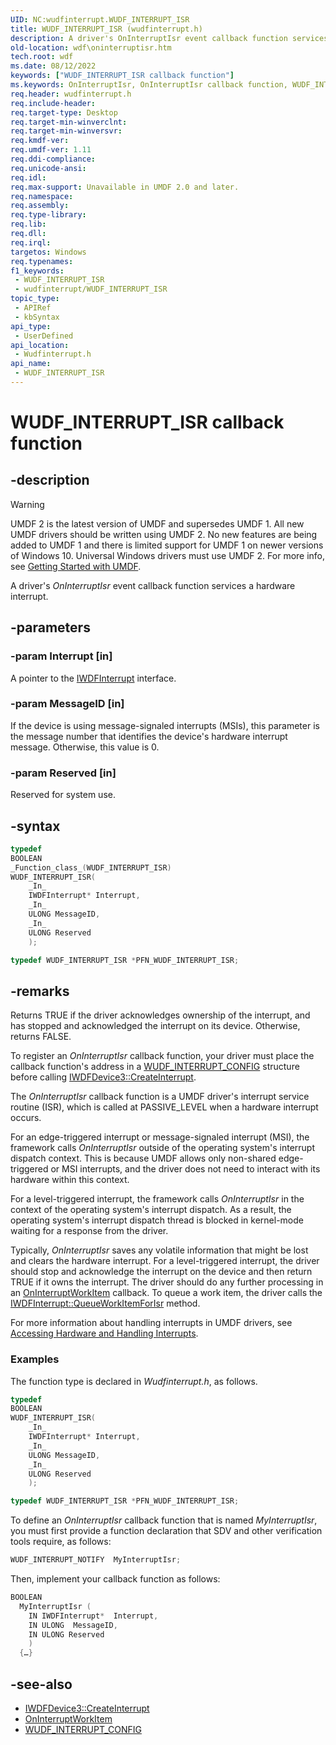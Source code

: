 ```yaml
---
UID: NC:wudfinterrupt.WUDF_INTERRUPT_ISR
title: WUDF_INTERRUPT_ISR (wudfinterrupt.h)
description: A driver's OnInterruptIsr event callback function services a hardware interrupt.
old-location: wdf\oninterruptisr.htm
tech.root: wdf
ms.date: 08/12/2022
keywords: ["WUDF_INTERRUPT_ISR callback function"]
ms.keywords: OnInterruptIsr, OnInterruptIsr callback function, WUDF_INTERRUPT_ISR, WUDF_INTERRUPT_ISR callback, umdf.oninterruptisr, wdf.oninterruptisr, wudfinterrupt/OnInterruptIsr
req.header: wudfinterrupt.h
req.include-header: 
req.target-type: Desktop
req.target-min-winverclnt: 
req.target-min-winversvr: 
req.kmdf-ver: 
req.umdf-ver: 1.11
req.ddi-compliance: 
req.unicode-ansi: 
req.idl: 
req.max-support: Unavailable in UMDF 2.0 and later.
req.namespace: 
req.assembly: 
req.type-library: 
req.lib: 
req.dll: 
req.irql: 
targetos: Windows
req.typenames: 
f1_keywords:
 - WUDF_INTERRUPT_ISR
 - wudfinterrupt/WUDF_INTERRUPT_ISR
topic_type:
 - APIRef
 - kbSyntax
api_type:
 - UserDefined
api_location:
 - Wudfinterrupt.h
api_name:
 - WUDF_INTERRUPT_ISR
---
```


# WUDF_INTERRUPT_ISR callback function

## -description

> [!WARNING]
> UMDF 2 is the latest version of UMDF and supersedes UMDF 1. All new UMDF drivers should be written using UMDF 2. No new features are being added to UMDF 1 and there is limited support for UMDF 1 on newer versions of Windows 10. Universal Windows drivers must use UMDF 2. For more info, see [Getting Started with UMDF](/windows-hardware/drivers/wdf/getting-started-with-umdf-version-2).

A driver's *OnInterruptIsr* event callback function services a hardware interrupt.

## -parameters

### -param Interrupt [in]

A pointer to the [IWDFInterrupt](../wudfddi/nn-wudfddi-iwdfinterrupt.md) interface.

### -param MessageID [in]

If the device is using message-signaled interrupts (MSIs), this parameter is the message number that identifies the device's hardware interrupt message. Otherwise, this value is 0.

### -param Reserved [in]

Reserved for system use.

## -syntax

```cpp
typedef
BOOLEAN
_Function_class_(WUDF_INTERRUPT_ISR)
WUDF_INTERRUPT_ISR(
    _In_
    IWDFInterrupt* Interrupt,
    _In_
    ULONG MessageID,
    _In_
    ULONG Reserved
    );

typedef WUDF_INTERRUPT_ISR *PFN_WUDF_INTERRUPT_ISR;
```

## -remarks

Returns TRUE if the driver acknowledges ownership of the interrupt, and has stopped and acknowledged the interrupt on its device. Otherwise, returns FALSE.

To register an *OnInterruptIsr* callback function, your driver must place the callback function's address in a [WUDF_INTERRUPT_CONFIG](./ns-wudfinterrupt-_wudf_interrupt_config.md) structure before calling [IWDFDevice3::CreateInterrupt](../wudfddi/nf-wudfddi-iwdfdevice3-createinterrupt.md).

The *OnInterruptIsr* callback function is a UMDF driver's interrupt service routine (ISR), which is called at PASSIVE_LEVEL when a hardware interrupt occurs.

For an edge-triggered interrupt or message-signaled interrupt (MSI), the framework calls *OnInterruptIsr* outside of the operating system's interrupt dispatch context. This is because UMDF allows only non-shared edge-triggered or MSI interrupts, and the driver does not need to interact with its hardware within this context.

For a level-triggered interrupt, the framework calls *OnInterruptIsr* in the context of the operating system's interrupt dispatch. As a result, the operating system's interrupt dispatch thread is blocked in kernel-mode waiting for a response from the driver.

Typically, *OnInterruptIsr* saves any volatile information that might be lost and clears the hardware interrupt. For a level-triggered interrupt, the driver should stop and acknowledge the interrupt on the device and then return TRUE if it owns the interrupt. The driver should do any further processing in an [OnInterruptWorkItem](./nc-wudfinterrupt-wudf_interrupt_workitem.md) callback. To queue a work item, the driver calls the [IWDFInterrupt::QueueWorkItemForIsr](../wudfddi/nf-wudfddi-iwdfinterrupt-queueworkitemforisr.md) method.

For more information about handling interrupts in UMDF drivers, see [Accessing Hardware and Handling Interrupts](/windows-hardware/drivers/wdf/accessing-hardware-and-handling-interrupts).

### Examples

The function type is declared in *Wudfinterrupt.h*, as follows.

```cpp
typedef
BOOLEAN
WUDF_INTERRUPT_ISR(
    _In_
    IWDFInterrupt* Interrupt,
    _In_
    ULONG MessageID,
    _In_
    ULONG Reserved
    );

typedef WUDF_INTERRUPT_ISR *PFN_WUDF_INTERRUPT_ISR;
```

To define an *OnInterruptIsr* callback function that is named *MyInterruptIsr*, you must first provide a function declaration that SDV and other verification tools require, as follows:

```cpp
WUDF_INTERRUPT_NOTIFY  MyInterruptIsr;
```

Then, implement your callback function as follows:

```cpp
BOOLEAN
  MyInterruptIsr (
    IN IWDFInterrupt*  Interrupt,
    IN ULONG  MessageID,
    IN ULONG Reserved
    )
  {…}

```

## -see-also

- [IWDFDevice3::CreateInterrupt](../wudfddi/nf-wudfddi-iwdfdevice3-createinterrupt.md)
- [OnInterruptWorkItem](./nc-wudfinterrupt-wudf_interrupt_workitem.md)
- [WUDF_INTERRUPT_CONFIG](./ns-wudfinterrupt-_wudf_interrupt_config.md)
